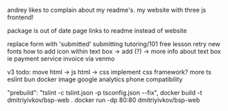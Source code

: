 
andrey likes to complain about my readme's.
my website with three js frontend!

package is out of date
page links to readme instead of website


replace form with 'submitted' submitting
tutoring/101
free lesson
retry new fonts
how to add icon within text box -> add (?) -> more info about text box ie payment service
invoice via venmo



v3 todo:
move html -> js
html -> css
implement css framework?
more ts
eslint
bun docker image
google analytics
phone compatibility


"prebuild": "tslint -c tslint.json -p tsconfig.json --fix",
docker build -t dmitriyivkov/bsp-web .
docker run -dp 80:80 dmitriyivkov/bsp-web
